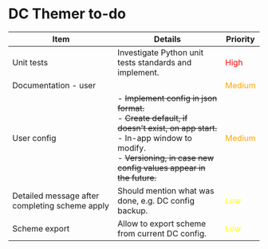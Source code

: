 # DC Themer to-do

| Item | Details | Priority |
|---|---|---|
| Unit tests | Investigate Python unit tests standards and implement. | <span style="color:red">High</span> |
| Documentation - user || <span style="color:orange">Medium</span> |
| User config | - ~~Implement config in json format.~~<br>- ~~Create default, if doesn't exist, on app start.~~<br>- In-app window to modify.<br>- ~~Versioning, in case new config values appear in the future.~~ | <span style="color:orange">Medium</span> |
| Detailed message after completing scheme apply | Should mention what was done, e.g. DC config backup. | <span style="color:yellow">Low</span> |
| Scheme export | Allow to export scheme from current DC config. | <span style="color:yellow">Low</span> |
